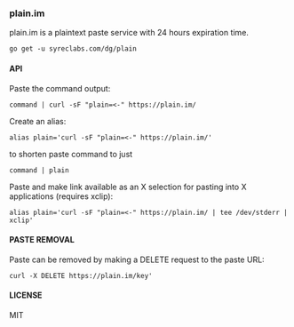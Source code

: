 ### plain.im

plain.im is a plaintext paste service with 24 hours expiration time.

    go get -u syreclabs.com/dg/plain

#### API

Paste the command output:

```command | curl -sF "plain=<-" https://plain.im/```

Create an alias:

```alias plain='curl -sF "plain=<-" https://plain.im/'```

to shorten paste command to just

```command | plain```

Paste and make link available as an X selection for pasting into X applications (requires xclip):

```alias plain='curl -sF "plain=<-" https://plain.im/ | tee /dev/stderr | xclip'```

#### PASTE REMOVAL

Paste can be removed by making a DELETE request to the paste URL:

```curl -X DELETE https://plain.im/key'```

#### LICENSE

MIT
